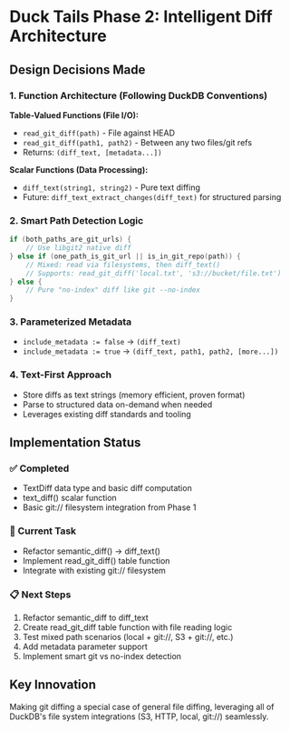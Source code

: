 # Duck Tails Phase 2: Intelligent Diff Architecture

## Design Decisions Made

### 1. Function Architecture (Following DuckDB Conventions)

**Table-Valued Functions (File I/O):**
- `read_git_diff(path)` - File against HEAD  
- `read_git_diff(path1, path2)` - Between any two files/git refs
- Returns: `(diff_text, [metadata...])` 

**Scalar Functions (Data Processing):**
- `diff_text(string1, string2)` - Pure text diffing
- Future: `diff_text_extract_changes(diff_text)` for structured parsing

### 2. Smart Path Detection Logic

```cpp
if (both_paths_are_git_urls) {
    // Use libgit2 native diff
} else if (one_path_is_git_url || is_in_git_repo(path)) {
    // Mixed: read via filesystems, then diff_text()
    // Supports: read_git_diff('local.txt', 's3://bucket/file.txt')
} else {
    // Pure "no-index" diff like git --no-index
}
```

### 3. Parameterized Metadata
- `include_metadata := false` → `(diff_text)`
- `include_metadata := true` → `(diff_text, path1, path2, [more...])`

### 4. Text-First Approach
- Store diffs as text strings (memory efficient, proven format)
- Parse to structured data on-demand when needed
- Leverages existing diff standards and tooling

## Implementation Status

### ✅ Completed
- TextDiff data type and basic diff computation
- text_diff() scalar function  
- Basic git:// filesystem integration from Phase 1

### 🚧 Current Task
- Refactor semantic_diff() → diff_text()
- Implement read_git_diff() table function
- Integrate with existing git:// filesystem

### 📋 Next Steps
1. Refactor semantic_diff to diff_text
2. Create read_git_diff table function with file reading logic
3. Test mixed path scenarios (local + git://, S3 + git://, etc.)
4. Add metadata parameter support
5. Implement smart git vs no-index detection

## Key Innovation
Making git diffing a special case of general file diffing, leveraging all of DuckDB's file system integrations (S3, HTTP, local, git://) seamlessly.
